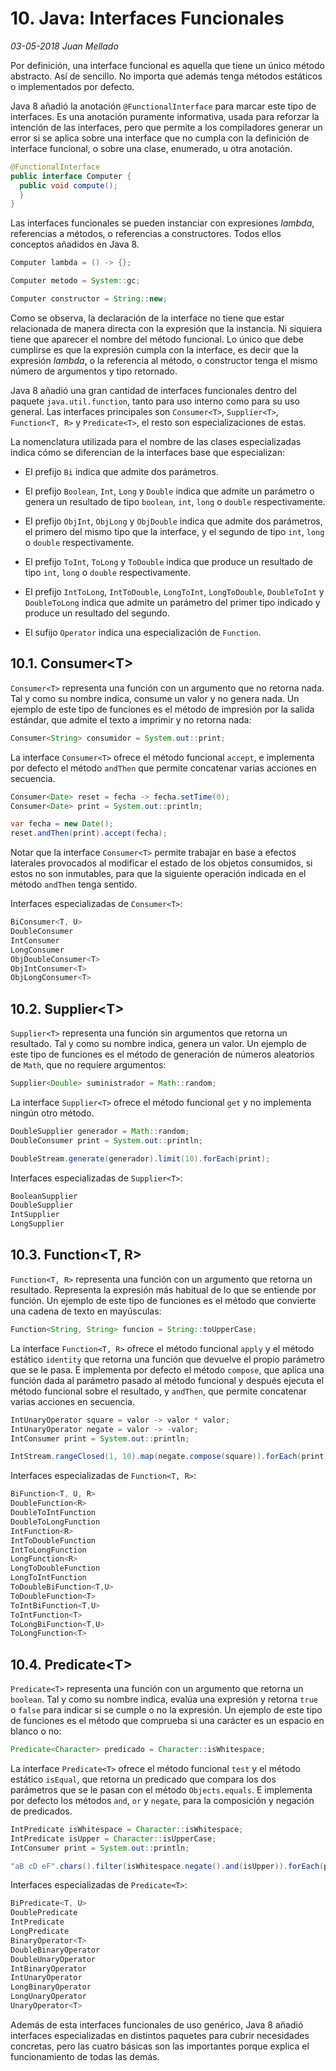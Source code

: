 # 10. Java: Interfaces Funcionales

_03-05-2018_ _Juan Mellado_

Por definición, una interface funcional es aquella que tiene un único método abstracto. Así de sencillo. No importa que además tenga métodos estáticos o implementados por defecto.

Java 8 añadió la anotación ```@FunctionalInterface``` para marcar este tipo de interfaces. Es una anotación puramente informativa, usada para reforzar la intención de las interfaces, pero que permite a los compiladores generar un error si se aplica sobre una interface que no cumpla con la definición de interface funcional, o sobre una clase, enumerado, u otra anotación.

```java
@FunctionalInterface
public interface Computer {
  public void compute();
  }
}
```

Las interfaces funcionales se pueden instanciar con expresiones _lambda_, referencias a métodos, o referencias a constructores. Todos ellos conceptos añadidos en Java 8.

```java
Computer lambda = () -> {};

Computer metodo = System::gc;

Computer constructor = String::new;
```

Como se observa, la declaración de la interface no tiene que estar relacionada de manera directa con la expresión que la instancia. Ni siquiera tiene que aparecer el nombre del método funcional. Lo único que debe cumplirse es que la expresión cumpla con la interface, es decir que la expresión _lambda_, o la referencia al método, o constructor tenga el mismo número de argumentos y tipo retornado.

Java 8 añadió una gran cantidad de interfaces funcionales dentro del paquete ```java.util.function```, tanto para uso interno como para su uso general. Las interfaces principales son ```Consumer<T>```, ```Supplier<T>```, ```Function<T, R>``` y ```Predicate<T>```, el resto son especializaciones de estas.

La nomenclatura utilizada para el nombre de las clases especializadas indica cómo se diferencian de la interfaces base que especializan:

- El prefijo ```Bi``` indica que admite dos parámetros.

- El prefijo ```Boolean```, ```Int```, ```Long``` y ```Double``` indica que admite un parámetro o genera un resultado de tipo ```boolean```, ```int```, ```long``` o ```double``` respectivamente.

- El prefijo ```ObjInt```, ```ObjLong``` y ```ObjDouble``` indica que admite dos parámetros, el primero del mismo tipo que la interface, y el segundo de tipo ```int```, ```long``` o ```double``` respectivamente.

- El prefijo ```ToInt```, ```ToLong``` y ```ToDouble``` indica que produce un resultado de tipo ```int```, ```long``` o ```double``` respectivamente.

- El prefijo ```IntToLong```, ```IntToDouble```, ```LongToInt```, ```LongToDouble```, ```DoubleToInt``` y ```DoubleToLong``` indica que admite un parámetro del primer tipo indicado y produce un resultado del segundo.

- El sufijo ```Operator``` indica una especialización de ```Function```.

## 10.1. Consumer\<T>

```Consumer<T>``` representa una función con un argumento que no retorna nada. Tal y como su nombre indica, consume un valor y no genera nada. Un ejemplo de este tipo de funciones es el método de impresión por la salida estándar, que admite el texto a imprimir y no retorna nada:

```java
Consumer<String> consumidor = System.out::print;
```

La interface ```Consumer<T>``` ofrece el método funcional ```accept```, e implementa por defecto el método ```andThen``` que permite concatenar varias acciones en secuencia.

```java
Consumer<Date> reset = fecha -> fecha.setTime(0);
Consumer<Date> print = System.out::println;

var fecha = new Date();
reset.andThen(print).accept(fecha);
```

Notar que la interface ```Consumer<T>``` permite trabajar en base a efectos laterales provocados al modificar el estado de los objetos consumidos, si estos no son inmutables, para que la siguiente operación indicada en el método ```andThen``` tenga sentido.

Interfaces especializadas de ```Consumer<T>```:

```java
BiConsumer<T, U>
DoubleConsumer
IntConsumer
LongConsumer
ObjDoubleConsumer<T>
ObjIntConsumer<T>
ObjLongConsumer<T>
```

## 10.2. Supplier\<T>

```Supplier<T>``` representa una función sin argumentos que retorna un resultado. Tal y como su nombre indica, genera un valor. Un ejemplo de este tipo de funciones es el método de generación de números aleatorios de ```Math```, que no requiere argumentos:

```java
Supplier<Double> suministrador = Math::random;
```

La interface ```Supplier<T>``` ofrece el método funcional ```get``` y no implementa ningún otro método.

```java
DoubleSupplier generador = Math::random;
DoubleConsumer print = System.out::println;

DoubleStream.generate(generador).limit(10).forEach(print);
```

Interfaces especializadas de ```Supplier<T>```:

```java
BooleanSupplier
DoubleSupplier
IntSupplier
LongSupplier
```

## 10.3. Function\<T, R>

```Function<T, R>``` representa una función con un argumento que retorna un resultado. Representa la expresión más habitual de lo que se entiende por función. Un ejemplo de este tipo de funciones es el método que convierte una cadena de texto en mayúsculas:

```java
Function<String, String> funcion = String::toUpperCase;
```

La interface ```Function<T, R>``` ofrece el método funcional ```apply``` y el método estático ```identity``` que retorna una función que devuelve el propio parámetro que se le pasa. E implementa por defecto el método ```compose```, que aplica una función dada al parámetro pasado al método funcional y después ejecuta el método funcional sobre el resultado, y ```andThen```, que permite concatenar varias acciones en secuencia.

```java
IntUnaryOperator square = valor -> valor * valor;
IntUnaryOperator negate = valor -> -valor;
IntConsumer print = System.out::println;

IntStream.rangeClosed(1, 10).map(negate.compose(square)).forEach(print);
```

Interfaces especializadas de ```Function<T, R>```:

```java
BiFunction<T, U, R>
DoubleFunction<R>
DoubleToIntFunction
DoubleToLongFunction
IntFunction<R>
IntToDoubleFunction
IntToLongFunction
LongFunction<R>
LongToDoubleFunction
LongToIntFunction
ToDoubleBiFunction<T,U>
ToDoubleFunction<T>
ToIntBiFunction<T,U>
ToIntFunction<T>
ToLongBiFunction<T,U>
ToLongFunction<T>
```

## 10.4. Predicate\<T>

```Predicate<T>``` representa una función con un argumento que retorna un ```boolean```. Tal y como su nombre indica, evalúa una expresión y retorna ```true``` o ```false``` para indicar si se cumple o no la expresión. Un ejemplo de este tipo de funciones es el método que comprueba si una carácter es un espacio en blanco o no:

```java
Predicate<Character> predicado = Character::isWhitespace;
```

La interface ```Predicate<T>``` ofrece el método funcional ```test``` y el método estático ```isEqual```, que retorna un predicado que compara los dos parámetros que se le pasan con el método ```Objects.equals```. E implementa por defecto los métodos ```and```, ```or``` y ```negate```, para la composición y negación de predicados.

```java
IntPredicate isWhitespace = Character::isWhitespace;
IntPredicate isUpper = Character::isUpperCase;
IntConsumer print = System.out::println;

"aB cD eF".chars().filter(isWhitespace.negate().and(isUpper)).forEach(print);
```

Interfaces especializadas de ```Predicate<T>```:

```java
BiPredicate<T, U>
DoublePredicate
IntPredicate
LongPredicate
BinaryOperator<T>
DoubleBinaryOperator
DoubleUnaryOperator
IntBinaryOperator
IntUnaryOperator
LongBinaryOperator
LongUnaryOperator
UnaryOperator<T>
```

Además de esta interfaces funcionales de uso genérico, Java 8 añadió interfaces especializadas en distintos paquetes para cubrir necesidades concretas, pero las cuatro básicas son las importantes porque explica el funcionamiento de todas las demás.
